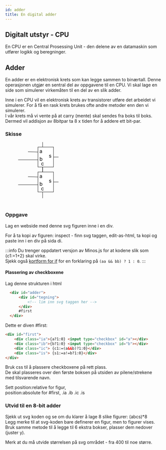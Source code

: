 ```yaml
---
id: adder
title: En digital adder
---
```


## Digitalt utstyr - CPU

En CPU er en Central Prosessing Unit - den delene av en datamaskin som utfører logikk og beregninger.

## Adder

En adder er en elektronisk krets som kan legge sammen to binærtall.
Denne operasjonen utgjør en sentral del av oppgavene til en CPU.
Vi skal lage en side som simulerer virkemåten til en del av en slik adder.

Inne i en CPU vil en elektronisk krets av transistorer utføre det arbeidet vi simulerer.
For å få en rask krets brukes ofte andre metoder enn den vi simulerer.  
I vår krets må vi vente på at carry (mente) skal sendes fra boks til boks.
Dermed vil addisjon av 8bitpar ta 8 x tiden for å addere ett bit-par.


### Skisse

 <svg width="400" height="200" xmlns="http://www.w3.org/2000/svg">
  <g>
     <g id="halfadd">
         <line stroke="#000" y2="32" x2="105" y1="31" x1="73" />
         <line stroke="#000" y2="57" x2="106" y1="57" x1="41.5" />
         <line stroke="#000" y2="48" x2="171" y1="48" x1="148" />
         <line stroke="#000" y2="100" x2="120" y1="50" x1="120" />
         <line stroke="#000" y2="0" x2="120" y1="50" x1="120" />
         <rect stroke="#000" height="64" width="50" y="16" x="105" fill="#fff" />
         <text font-size="16" y="35" x="110" stroke-width="0">a</text>
         <text font-size="16" y="60" x="110" stroke-width="0">b</text>
         <text font-size="16" y="50" x="140" stroke-width="0">s</text>
         <text font-size="16" y="75" x="115" stroke-width="0">c</text>
     </g>
     <use href="#halfadd" x="0" y="80" />
  </g>
</svg>

### Oppgave

Lag en webside med denne svg figuren inne i en div.

For å ta kopi av figuren: inspect - finn svg taggen, edit-as-html, ta kopi og paste inn i en div på sida di.

:::info
Du trenger oppdatert versjon av Minos.js for at kodene slik som {c1:=1+2} skal virke.  
Sjekk også [kortform for if](../Programmering/betingelser#kortform-for-if) for en forklaring
på `(aa && bb) ? 1 : 0`.
:::

#### Plassering av checkboxene

Lag denne strukturen i html

```html
  <div id="adder">
      <div id="tegning">
          <!-- lim inn svg taggen her -->
      </div>
      #first
  </div>
```
Dette er diven #first:

```html
<div id="first">
    <div class="ia">{a?1:0} <input type="checkbox" id="a"></div>
    <div class="ib">{b?1:0} <input type="checkbox" id="b"></div>
    <div class="ic"> {c1:=(a&&b)?1:0}</div>
    <div class="is"> {s1:=a!=b?1:0}</div>
</div>
```



Bruk css til å plassere checkboxene på rett plass.  
De skal plasseres over den første boksen på utsiden av pilene/strekene
med tilsvarende navn.

Sett position:relative for figur,  
position:absolute for #first, .ia .ib .ic .is


### Utvid til en 8-bit adder

Sjekk ut svg koden og se om du klarer å lage 8 slike figurer: (abcs)*8  
Legg merke til at svg-koden bare definerer en figur, men to figurer vises.  
Bruk samme metode til å legge til 6 ekstra bokser, plasser dem nedover (juster y).

Merk at du må utvide størrelsen på svg området - fra 400 til noe større.